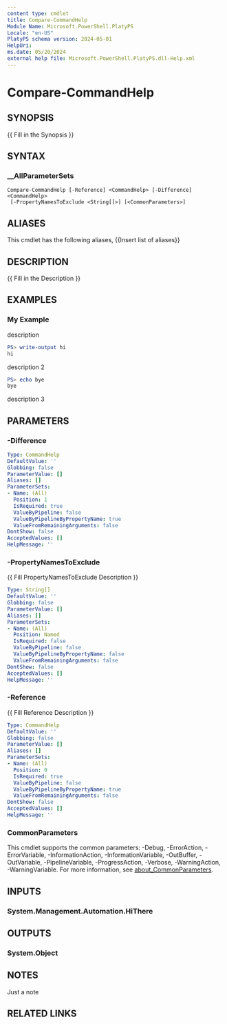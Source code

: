 ```yaml
---
content type: cmdlet
title: Compare-CommandHelp
Module Name: Microsoft.PowerShell.PlatyPS
Locale: "en-US"
PlatyPS schema version: 2024-05-01
HelpUri: 
ms.date: 05/20/2024
external help file: Microsoft.PowerShell.PlatyPS.dll-Help.xml
---
```


# Compare-CommandHelp

## SYNOPSIS

{{ Fill in the Synopsis }}

## SYNTAX

### __AllParameterSets

```
Compare-CommandHelp [-Reference] <CommandHelp> [-Difference] <CommandHelp>
 [-PropertyNamesToExclude <String[]>] [<CommonParameters>]
```

## ALIASES

This cmdlet has the following aliases,
  {{Insert list of aliases}}

## DESCRIPTION

{{ Fill in the Description }}

## EXAMPLES

### My Example

description

```powershell
PS> write-output hi
hi
```

description 2

```powershell
PS> echo bye
bye
```

description 3

## PARAMETERS

### -Difference

```yaml
Type: CommandHelp
DefaultValue: ''
Globbing: false
ParameterValue: []
Aliases: []
ParameterSets:
- Name: (All)
  Position: 1
  IsRequired: true
  ValueByPipeline: false
  ValueByPipelineByPropertyName: true
  ValueFromRemainingArguments: false
DontShow: false
AcceptedValues: []
HelpMessage: ''
```

### -PropertyNamesToExclude

{{ Fill PropertyNamesToExclude Description }}

```yaml
Type: String[]
DefaultValue: ''
Globbing: false
ParameterValue: []
Aliases: []
ParameterSets:
- Name: (All)
  Position: Named
  IsRequired: false
  ValueByPipeline: false
  ValueByPipelineByPropertyName: false
  ValueFromRemainingArguments: false
DontShow: false
AcceptedValues: []
HelpMessage: ''
```

### -Reference

{{ Fill Reference Description }}

```yaml
Type: CommandHelp
DefaultValue: ''
Globbing: false
ParameterValue: []
Aliases: []
ParameterSets:
- Name: (All)
  Position: 0
  IsRequired: true
  ValueByPipeline: false
  ValueByPipelineByPropertyName: true
  ValueFromRemainingArguments: false
DontShow: false
AcceptedValues: []
HelpMessage: ''
```

### CommonParameters

This cmdlet supports the common parameters: -Debug, -ErrorAction, -ErrorVariable,
-InformationAction, -InformationVariable, -OutBuffer, -OutVariable, -PipelineVariable,
-ProgressAction, -Verbose, -WarningAction, -WarningVariable.
For more information, see
[about_CommonParameters](https://go.microsoft.com/fwlink/?LinkID=113216).

## INPUTS

### System.Management.Automation.HiThere

## OUTPUTS

### System.Object

## NOTES

Just a note

## RELATED LINKS



